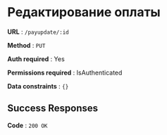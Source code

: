 # Редактирование оплаты

**URL** : `/payupdate/:id`

**Method** : `PUT`

**Auth required** : Yes

**Permissions required** : IsAuthenticated

**Data constraints** : `{}`

## Success Responses

**Code** : `200 OK`
